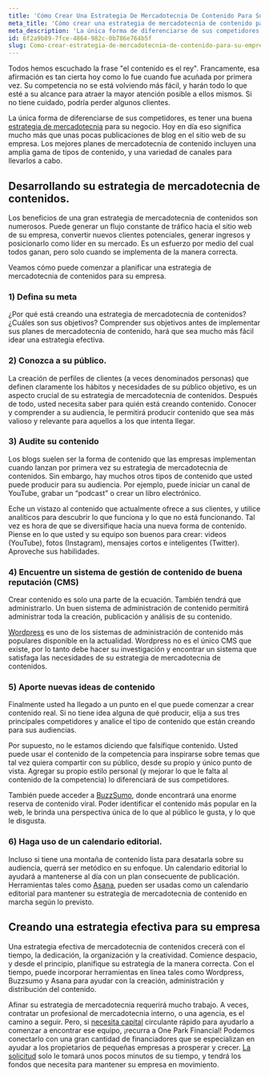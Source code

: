 ```yaml
---
title: 'Cómo Crear Una Estrategia De Mercadotecnia De Contenido Para Su Empresa'
meta_title: 'Cómo crear una estrategia de mercadotecnia de contenido para su empresa.'
meta_description: 'La única forma de diferenciarse de sus competidores es, tener una buena estrategia de mercadotecnia de contenido para su empresa. Una estrategia efectiva de mercadotecnia de contenidos crecerá con el tiempo, la dedicación, la organización y la creatividad.'
id: 6f2a9b89-7fce-4864-982c-0b786e764b5f
slug: Como-crear-estrategia-de-mercadotecnia-de-contenido-para-su-empresa
---
```

Todos hemos escuchado la frase "el contenido es el rey". Francamente, esa afirmación es tan cierta hoy como lo fue cuando fue acuñada por primera vez. Su competencia no se está volviendo más fácil, y harán todo lo que esté a su alcance para atraer la mayor atención posible a ellos mismos. Si no tiene cuidado, podría perder algunos clientes.

La única forma de diferenciarse de sus competidores, es tener una buena [estrategia de mercadotecnia](https://www.oneparkfinancial.com/es/articulos/utilizar-google-para-promocionar-su-empresa) para su negocio. Hoy en día eso significa mucho más que unas pocas publicaciones de blog en el sitio web de su empresa. Los mejores planes de mercadotecnia de contenido incluyen una amplia gama de tipos de contenido, y una variedad de canales para llevarlos a cabo.   
 
## Desarrollando su estrategia de mercadotecnia de contenidos.

Los beneficios de una gran estrategia de mercadotecnia de contenidos son numerosos. Puede generar un flujo constante de tráfico hacia el sitio web de su empresa, convertir nuevos clientes potenciales, generar ingresos y posicionarlo como líder en su mercado.  Es un esfuerzo por medio del cual todos ganan, pero solo cuando se implementa de la manera correcta.

Veamos cómo puede comenzar a planificar una estrategia de mercadotecnia de contenidos para su empresa. 

### 1) Defina su meta

¿Por qué está creando una estrategia de mercadotecnia de contenidos? ¿Cuáles son sus objetivos? Comprender sus objetivos antes de implementar sus planes de mercadotecnia de contenido, hará que sea mucho más fácil idear una estrategia efectiva. 

### 2) Conozca a su público.
La creación de perfiles de clientes (a veces denominados personas) que definen claramente los hábitos y necesidades de su público objetivo, es un aspecto crucial de su estrategia de mercadotecnia de contenidos. Después de todo, usted necesita saber para quién está creando contenido. Conocer y comprender a su audiencia, le permitirá producir contenido que sea más valioso y relevante para aquellos a los que intenta llegar.  

### 3) Audite su contenido

Los blogs suelen ser la forma de contenido que las empresas implementan cuando lanzan por primera vez su estrategia de mercadotecnia de contenidos. Sin embargo, hay muchos otros tipos de contenido que usted puede producir para su audiencia. Por ejemplo, puede iniciar un canal de YouTube, grabar un “podcast” o crear un libro electrónico. 

Eche un vistazo al contenido que actualmente ofrece a sus clientes, y utilice analíticos para descubrir lo que funciona y lo que no está funcionando. Tal vez es hora de que se diversifique hacia una nueva forma de contenido. Piense en lo que usted y su equipo son buenos para crear: videos (YouTube), fotos (Instagram), mensajes cortos e inteligentes (Twitter). Aproveche sus habilidades.

### 4) Encuentre un sistema de gestión de contenido de buena reputación (CMS)

Crear contenido es solo una parte de la ecuación. También tendrá que administrarlo. Un buen sistema de administración de contenido permitirá administrar toda la creación, publicación y análisis de su contenido.

[Wordpress](https://wordpress.org/) es uno de los sistemas de administración de contenido más populares disponible en la actualidad. Wordpress no es el único CMS que existe, por lo tanto debe hacer su investigación y encontrar un sistema que satisfaga las necesidades de su estrategia de mercadotecnia de contenidos. 

### 5) Aporte nuevas ideas de contenido

Finalmente usted ha llegado a un punto en el que puede comenzar a crear contenido real. Si no tiene idea alguna de qué producir, elija a sus tres principales competidores y analice el tipo de contenido que están creando para sus audiencias.  

Por supuesto, no le estamos diciendo que falsifique contenido.  Usted puede usar el contenido de la competencia para inspirarse sobre temas que tal vez quiera compartir con su público, desde su propio y único punto de vista. Agregar su propio estilo personal (y mejorar lo que le falta al contenido de la competencia) lo diferenciará de sus competidores. 

También puede acceder a [BuzzSumo]( http://buzzsumo.com/), donde encontrará una enorme reserva de contenido viral.  Poder identificar el contenido más popular en la web, le brinda una perspectiva única de lo que al público le gusta, y lo que le disgusta.

### 6)    Haga uso de un calendario editorial.

Incluso si tiene una montaña de contenido lista para desatarla sobre su audiencia, querrá ser metódico en su enfoque. Un calendario editorial lo ayudará a mantenerse al día con un plan consecuente de publicación. Herramientas tales como [Asana](https://asana.com/), pueden ser usadas como un calendario editorial para mantener su estrategia de mercadotecnia de contenido en marcha según lo previsto.

## Creando una estrategia efectiva para su empresa

Una estrategia efectiva de mercadotecnia de contenidos crecerá con el tiempo, la dedicación, la organización y la creatividad. Comience despacio, y desde el principio, planifique su estrategia de la manera correcta. Con el tiempo, puede incorporar herramientas en línea tales como Wordpress, Buzzsumo y Asana para ayudar con la creación, administración y distribución del contenido. 

Afinar su estrategia de mercadotecnia requerirá mucho trabajo. A veces, contratar un profesional de mercadotecnia interno, o una agencia, es el camino a seguir. Pero, si [necesita capital](https://www.oneparkfinancial.com/es/preaprob) circulante rápido para ayudarlo a comenzar a encontrar ese equipo, ¡recurra a One Park Financial! Podemos conectarlo con una gran cantidad de financiadores que se especializan en ayudar a los propietarios de pequeñas empresas a prosperar y crecer. [La solicitud](https://www.oneparkfinancial.com/) solo le tomará unos pocos minutos de su tiempo, y tendrá los fondos que necesita para mantener su empresa en movimiento.